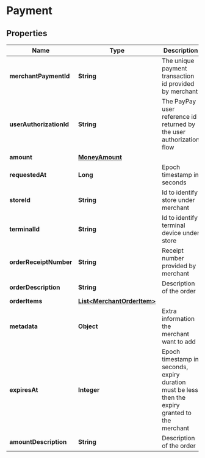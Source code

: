 
# Payment

## Properties
Name | Type | Description | Notes
------------ | ------------- | ------------- | -------------
**merchantPaymentId** | **String** | The unique payment transaction id provided by merchant |  Required
**userAuthorizationId** | **String** | The PayPay user reference id returned by the user authorization flow |  Required
**amount** | [**MoneyAmount**](MoneyAmount.md) |  |  Required
**requestedAt** | **Long** | Epoch timestamp in seconds |  Required
**storeId** | **String** | Id to identify store under merchant |  
**terminalId** | **String** | Id to identify terminal device under store |  
**orderReceiptNumber** | **String** | Receipt number provided by merchant |  
**orderDescription** | **String** | Description of the order | 
**orderItems** | [**List&lt;MerchantOrderItem&gt;**](MerchantOrderItem.md) |  |  
**metadata** | **Object** | Extra information the merchant want to add |  
**expiresAt** | **Integer** | Epoch timestamp in seconds, expiry duration must be less then the expiry granted to the merchant | 
**amountDescription** | **String** | Description of the order | 




